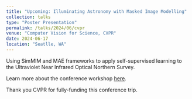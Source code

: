 ```yaml
---
title: "Upcoming: Illuminating Astronomy with Masked Image Modelling"
collection: talks
type: "Poster Presentation"
permalink: /talks/2024/06/cvpr
venue: "Computer Vision for Science, CVPR"
date: 2024-06-17
location: "Seatlle, WA"
---
```


Using SimMIM and MAE frameworks to apply self-supervised learning to the Ultraviolet Near Infrared Optical Northern Survey.

Learn more about the conference workshop [here](https://sites.google.com/nyu.edu/computervisionforscience/).

Thank you CVPR for fully-funding this conference trip.